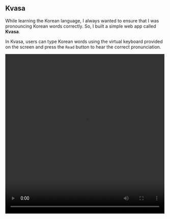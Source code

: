 ## Kvasa
While learning the Korean language, I always wanted to ensure that I was pronouncing Korean words correctly. So, I built a simple web app called **Kvasa**.

In Kvasa, users can type Korean words using the virtual keyboard provided on the screen and press the `Read` button to hear the correct pronunciation.

<video src="https://res.cloudinary.com/dndhicfln/video/upload/v1741011920/kvasa-video_n7g4qv.mp4" controls width="500" height="500"></video>